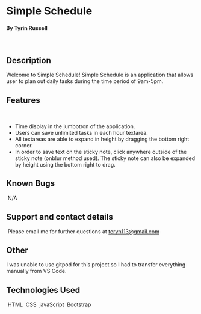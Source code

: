 # Simple Schedule

#### By Tyrin Russell
​
## Description
Welcome to Simple Schedule! Simple Schedule is an application that allows user to plan out daily tasks during the time period of 9am-5pm. 

## Features
​
* Time display in the jumbotron of the application.
* Users can save unlimited tasks in each hour textarea.
* All textareas are able to expand in height by dragging the bottom right corner.
* In order to save text on the sticky note, click anywhere outside of the sticky note (onblur method used). The sticky note can also be expanded by height using the bottom right to drag. 
​
## Known Bugs
​
N/A
​
## Support and contact details
​
Please email me for further questions at teryn113@gmail.com

## Other
I was unable to use gitpod for this project so I had to transfer everything manually from VS Code.
​
## Technologies Used
​
HTML
​
CSS
​
javaScript
​
Bootstrap 
